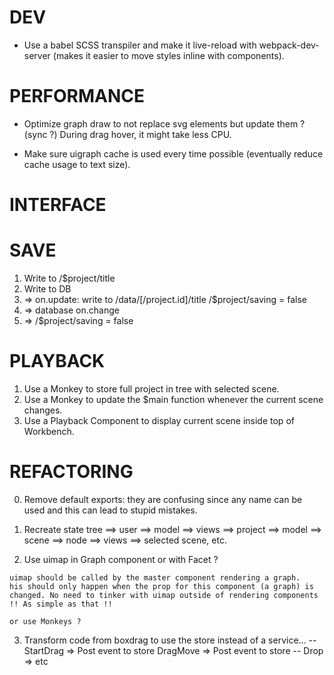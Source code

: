 # DEV

* Use a babel SCSS transpiler and make it live-reload with webpack-dev-server (makes it easier to move styles inline with components).

# PERFORMANCE

* Optimize graph draw to not replace svg elements but update them ? (sync ?)
  During drag hover, it might take less CPU.

* Make sure uigraph cache is used every time possible (eventually reduce cache usage to text size).


# INTERFACE

# SAVE

  1. Write to /$project/title
  2. Write to DB
  2. => on.update:
        write to /data/[/project.id]/title
        /$project/saving = false
  4. => database on.change
  5. => /$project/saving = false

# PLAYBACK

  1. Use a Monkey to store full project in tree with
     selected scene.
  2. Use a Monkey to update the $main function whenever the
     current scene changes.
  3. Use a Playback Component to display current scene inside
     top of Workbench.

# REFACTORING
  0. Remove default exports: they are confusing since any name
     can be used and this can lead to stupid mistakes.

  1. Recreate state tree
    ==> user
       ==> model
       ==> views
    ==> project
       ==> model
          ==> scene
            ==> node
       ==> views
         ==> selected scene, etc.

  2. Use uimap in Graph component or with Facet ?

    uimap should be called by the master component rendering a graph.
    his should only happen when the prop for this component (a graph) is changed. No need to tinker with uimap outside of rendering components !! As simple as that !!

    or use Monkeys ?

  3. Transform code from boxdrag to use the store instead of a service...
    --
    StartDrag => Post event to store
    DragMove => Post event to store
    --
    Drop => etc
